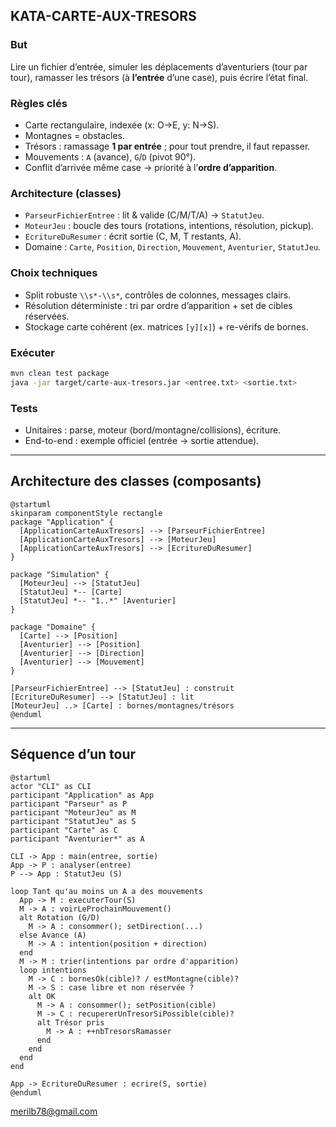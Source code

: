 ## KATA-CARTE-AUX-TRESORS 

### But

Lire un fichier d’entrée, simuler les déplacements d’aventuriers (tour par tour), ramasser les trésors (à **l’entrée** d’une case), puis écrire l’état final.

### Règles clés

* Carte rectangulaire, indexée (x: O→E, y: N→S).
* Montagnes = obstacles.
* Trésors : ramassage **1 par entrée** ; pour tout prendre, il faut repasser.
* Mouvements : `A` (avance), `G`/`D` (pivot 90°).
* Conflit d’arrivée même case → priorité à l’**ordre d’apparition**.

### Architecture (classes)

* `ParseurFichierEntree` : lit & valide (C/M/T/A) → `StatutJeu`.
* `MoteurJeu` : boucle des tours (rotations, intentions, résolution, pickup).
* `EcritureDuResumer` : écrit sortie (C, M, T restants, A).
* Domaine : `Carte`, `Position`, `Direction`, `Mouvement`, `Aventurier`, `StatutJeu`.

### Choix techniques

* Split robuste `\\s*-\\s*`, contrôles de colonnes, messages clairs.
* Résolution déterministe : tri par ordre d’apparition + set de cibles réservées.
* Stockage carte cohérent (ex. matrices `[y][x]`) + re-vérifs de bornes.

### Exécuter

```bash
mvn clean test package
java -jar target/carte-aux-tresors.jar <entree.txt> <sortie.txt>
```

### Tests

* Unitaires : parse, moteur (bord/montagne/collisions), écriture.
* End-to-end : exemple officiel (entrée → sortie attendue).

---

## Architecture des classes (composants)

```plantuml
@startuml
skinparam componentStyle rectangle
package "Application" {
  [ApplicationCarteAuxTresors] --> [ParseurFichierEntree]
  [ApplicationCarteAuxTresors] --> [MoteurJeu]
  [ApplicationCarteAuxTresors] --> [EcritureDuResumer]
}

package "Simulation" {
  [MoteurJeu] --> [StatutJeu]
  [StatutJeu] *-- [Carte]
  [StatutJeu] *-- "1..*" [Aventurier]
}

package "Domaine" {
  [Carte] --> [Position]
  [Aventurier] --> [Position]
  [Aventurier] --> [Direction]
  [Aventurier] --> [Mouvement]
}

[ParseurFichierEntree] --> [StatutJeu] : construit
[EcritureDuResumer] --> [StatutJeu] : lit
[MoteurJeu] ..> [Carte] : bornes/montagnes/trésors
@enduml
```

---

## Séquence d’un tour

```plantuml
@startuml
actor "CLI" as CLI
participant "Application" as App
participant "Parseur" as P
participant "MoteurJeu" as M
participant "StatutJeu" as S
participant "Carte" as C
participant "Aventurier*" as A

CLI -> App : main(entree, sortie)
App -> P : analyser(entree)
P --> App : StatutJeu (S)

loop Tant qu'au moins un A a des mouvements
  App -> M : executerTour(S)
  M -> A : voirLeProchainMouvement()
  alt Rotation (G/D)
    M -> A : consommer(); setDirection(...)
  else Avance (A)
    M -> A : intention(position + direction)
  end
  M -> M : trier(intentions par ordre d'apparition)
  loop intentions
    M -> C : bornesOk(cible)? / estMontagne(cible)?
    M -> S : case libre et non réservée ?
    alt OK
      M -> A : consommer(); setPosition(cible)
      M -> C : recupererUnTresorSiPossible(cible)?
      alt Trésor pris
        M -> A : ++nbTresorsRamasser
      end
    end
  end
end

App -> EcritureDuResumer : ecrire(S, sortie)
@enduml
```
merilb78@gmail.com